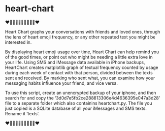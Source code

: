 # heart-chart

❤🧡💛💚💙💜💙💚💛🧡❤



Heart Chart graphs your conversations with friends and loved ones, through the lens of heart emoji frequency, or any other repeated text you might be interested in. 

By displaying heart emoji usage over time, Heart Chart can help remind you of the good times, or point out who might be needing a little extra love in your life. Using SMS and iMessage data available in iPhone backups, HeartChart creates matplotlib graph of textual frequency counted by usage during each week of contact with that person, divided between the texts sent and received. By marking who sent what, you can examine how your messaging habits influence your friend, and vice versa.

To use this script, create an unencrypted backup of your iphone, and then search for and copy the ‘3d0d7e5fb2ce288813306e4d4636395e047a3d28’ file to a separate folder which also containins heartchart.py. The file you just copied is a SQLite database of all your iMessages and SMS texts. Rename it ‘texts’.


❤🧡💛💚💙💜💙💚💛🧡❤
